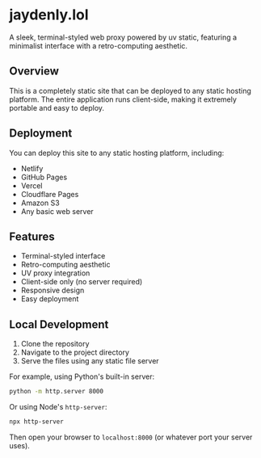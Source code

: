 # jaydenly.lol

A sleek, terminal-styled web proxy powered by uv static, featuring a minimalist interface with a retro-computing aesthetic.

## Overview

This is a completely static site that can be deployed to any static hosting platform. The entire application runs client-side, making it extremely portable and easy to deploy.

## Deployment

You can deploy this site to any static hosting platform, including:

- Netlify
- GitHub Pages
- Vercel
- Cloudflare Pages
- Amazon S3
- Any basic web server

## Features

- Terminal-styled interface
- Retro-computing aesthetic
- UV proxy integration
- Client-side only (no server required)
- Responsive design
- Easy deployment

## Local Development

1. Clone the repository
2. Navigate to the project directory
3. Serve the files using any static file server

For example, using Python's built-in server:
```bash
python -m http.server 8000
```

Or using Node's `http-server`:
```bash
npx http-server
```

Then open your browser to `localhost:8000` (or whatever port your server uses).
